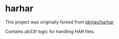harhar
======

This project was originally forked from [pbnjay/harhar](https://github.com/pbnjay/harhar)

Contains pb33f logic for handling HAR files.
